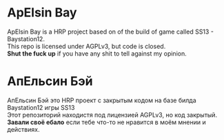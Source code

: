 <h1>ApElsin Bay</h1>
<p>ApElsin Bay is a HRP project based on of the build of game called SS13 - Baystation12.<br>
This repo is licensed under AGPLv3, but code is closed.<br>
<strong>Shut the fuck up</strong> if you have any shit to tell against my opinion.</p>

<h1>АпЕльсин Бэй</h1>
<p>АпЕльсин Бэй это HRP проект с закрытым кодом на базе билда Baystation12 игры SS13<br>
Этот репозиторий находистя под лицензией AGPLv3, но код закрытый.<br>
<strong>Завали своё ебало</strong> если тебе что-то не нравится в моём мнении и действиях.</p>
